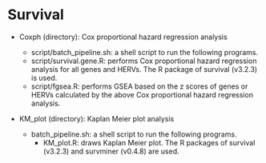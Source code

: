 # Survival

* Coxph (directory): Cox proportional hazard regression analysis
  * script/batch_pipeline.sh: a shell script to run the following programs.
  * script/survival.gene.R: performs Cox proportional hazard regression analysis for all genes and HERVs. The R package of survival (v3.2.3) is used.
  * script/fgsea.R: performs GSEA based on the z scores of genes or HERVs calculated by the above Cox proportional hazard regression analysis.


* KM_plot (directory): Kaplan Meier plot analysis
  * batch_pipeline.sh: a shell script to run the following programs.
    * KM_plot.R: draws Kaplan Meier plot. The R packages of survival (v3.2.3) and survminer (v0.4.8) are used.
    
